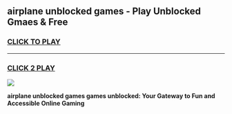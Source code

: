 
## airplane unblocked games - Play Unblocked Gmaes & Free
<h3>
<a href="https://news.freeplayer.one?title=airplane_unblocked_games&ref=23F">CLICK TO PLAY</a></h3>
<hr>

<h3>
<a href="https://news.freeplayer.one?title=airplane_unblocked_games&ref=23F">CLICK 2 PLAY</a>
  
</h3>

<a href="https://news.freeplayer.one?title=airplane_unblocked_games&ref=23F/"><img src="https://clearcache.store/games.png"></a>


**airplane unblocked games games unblocked: Your Gateway to Fun and Accessible Online Gaming**
